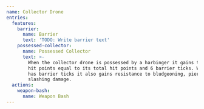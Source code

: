```yaml
---
name: Collector Drone
entries:
  features:
    barrier:
      name: Barrier
      text: 'TODO: Write barrier text'
    possessed-collector:
      name: Possessed Collector
      text: >-
        When the collector drone is possessed by a harbinger it gains temporary
        hit points equal to its total hit points and 6 barrier ticks. While it
        has barrier ticks it also gains resistance to bludgeoning, piercing, and
        slashing damage.
  actions:
    weapon-bash:
      name: Weapon Bash
---
```

